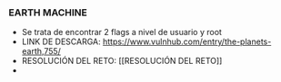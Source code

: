 ### EARTH MACHINE
- Se trata de encontrar 2 flags a nivel de usuario y root
- LINK DE DESCARGA: https://www.vulnhub.com/entry/the-planets-earth,755/
- RESOLUCIÓN DEL RETO: [[RESOLUCIÓN DEL RETO]]
- 